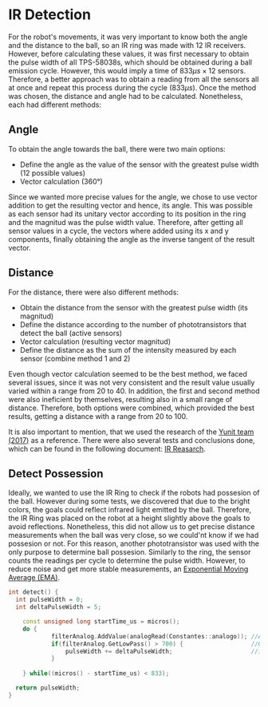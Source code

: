 # IR Detection

For the robot's movements, it was very important to know both the angle and the distance to the ball, so an IR ring was made with 12 IR receivers. However, before calculating these values, it was first necessary to obtain the pulse width of all TPS-58038s, which should be obtained during a ball emission cycle. However, this would imply a time of $833 \mu s \times  12$ sensors. Therefore, a better approach was to obtain a reading from all the sensors all at once and repeat this process during the cycle $(833 \mu s)$.
Once the method was chosen, the distance and angle had to be calculated. Nonetheless, each had different methods:

## Angle
To obtain the angle towards the ball, there were two main options:

- Define the angle as the value of the sensor with the greatest pulse width (12 possible values)
- Vector calculation (360°)

Since we wanted more precise values for the angle, we chose to use vector addition to get the resulting vector and hence, its angle. This was possible as each sensor had its unitary vector according to its position in the ring and the magnitud was the pulse width value. Therefore, after getting all sensor values in a cycle, the vectors where added using its x and y components, finally obtaining the angle as the inverse tangent of the result vector.


## Distance
For the distance, there were also different methods:

- Obtain the distance from the sensor with the greatest pulse width (its magnitud)
- Define the distance according to the number of phototransistors that detect the ball (active sensors)
- Vector calculation (resulting vector magnitud)
- Define the distance as the sum of the intensity measured by each sensor (combine method 1 and 2)

Even though vector calculation seemed to be the best method, we faced several issues, since it was not very consistent and the result value usually varied within a range from 20 to 40. In addition, the first and second method were also ineficient by themselves, resulting also in a small range of distance. Therefore, both options were combined, which provided the best results, getting a distance with a range from 20 to 100.

It is also important to mention, that we used the research of the [Yunit team (2017)](https://yunit.techblog.jp/archives/86422131.html
) as a reference. There were also several tests and conclusions done, which can be found in the following document: [IR Reasarch](https://docs.google.com/document/d/1eh5sBvWjGo1ZCivEp_j6wlTAJFp19s88jgZEiUuNRCA/edit?usp=sharing).


## Detect Possession
Ideally, we wanted to use the IR Ring to check if the robots had possesion of the ball. However during some tests, we discovered that due to the bright colors, the goals could reflect infrared light emitted by the ball. Therefore, the IR Ring was placed on the robot at a height slightly above the goals to avoid reflections. Nonetheless, this did not allow us to get precise distance measurements when the ball was very close, so we could'nt know if we had possesion or not. 
For this reason, another phototransistor was used with the only purpose to determine ball possesion. Similarly to the ring, the sensor counts the readings per cycle to determine the pulse width. However, to reduce noise and get more stable measurements, an [Exponential Moving Average (EMA)](https://github.com/luisllamasbinaburo/Arduino-SingleEmaFilter).

```cpp
int detect() {
  int pulseWidth = 0;
  int deltaPulseWidth = 5;

    const unsigned long startTime_us = micros();
    do {       
            filterAnalog.AddValue(analogRead(Constantes::analogo)); //Add value to filter
            if(filterAnalog.GetLowPass() > 700) {                   //Only consider the reading if the 
                pulseWidth += deltaPulseWidth;                      //infrarred emission is actually significant
            }
        
    } while((micros() - startTime_us) < 833);

  return pulseWidth;
}
```

